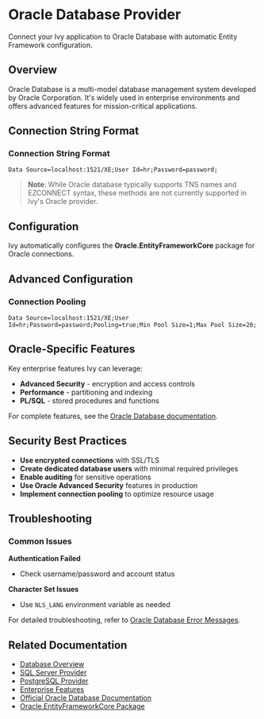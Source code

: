 # Oracle Database Provider

<Ingress>
Connect your Ivy application to Oracle Database with automatic Entity Framework configuration.
</Ingress>

## Overview

Oracle Database is a multi-model database management system developed by Oracle Corporation. It's widely used in enterprise environments and offers advanced features for mission-critical applications.

## Connection String Format

### Connection String Format
```text
Data Source=localhost:1521/XE;User Id=hr;Password=password;
```

> **Note**: While Oracle database typically supports TNS names and EZCONNECT syntax, these methods are not currently supported in Ivy's Oracle provider.

## Configuration

Ivy automatically configures the **Oracle.EntityFrameworkCore** package for Oracle connections.

## Advanced Configuration

### Connection Pooling

```text
Data Source=localhost:1521/XE;User Id=hr;Password=password;Pooling=true;Min Pool Size=1;Max Pool Size=20;
```

## Oracle-Specific Features

Key enterprise features Ivy can leverage:
- **Advanced Security** - encryption and access controls
- **Performance** - partitioning and indexing
- **PL/SQL** - stored procedures and functions

For complete features, see the [Oracle Database documentation](https://docs.oracle.com/en/database/oracle/oracle-database/index.html).

## Security Best Practices

- **Use encrypted connections** with SSL/TLS
- **Create dedicated database users** with minimal required privileges
- **Enable auditing** for sensitive operations
- **Use Oracle Advanced Security** features in production
- **Implement connection pooling** to optimize resource usage

## Troubleshooting

### Common Issues

**Authentication Failed**
- Check username/password and account status

**Character Set Issues**
- Use `NLS_LANG` environment variable as needed

For detailed troubleshooting, refer to [Oracle Database Error Messages](https://docs.oracle.com/en/database/oracle/oracle-database/19/errmg/index.html).

## Related Documentation

- [Database Overview](01_Overview.md)
- [SQL Server Provider](SqlServer.md)
- [PostgreSQL Provider](PostgreSQL.md)
- [Enterprise Features](../../02_Concepts/Services.md)
- [Official Oracle Database Documentation](https://docs.oracle.com/en/database/oracle/oracle-database/index.html)
- [Oracle.EntityFrameworkCore Package](https://docs.oracle.com/en/database/oracle/oracle-database/19/odpnt/EFCore.html)